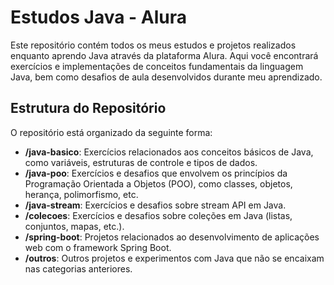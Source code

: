 # Estudos Java - Alura

Este repositório contém todos os meus estudos e projetos realizados enquanto aprendo Java através da plataforma Alura. Aqui você encontrará exercícios e implementações de conceitos fundamentais da linguagem Java, bem como desafios de aula desenvolvidos durante meu aprendizado.

## Estrutura do Repositório

O repositório está organizado da seguinte forma:

- **/java-basico**: Exercícios relacionados aos conceitos básicos de Java, como variáveis, estruturas de controle e tipos de dados.
- **/java-poo**: Exercícios e desafios que envolvem os princípios da Programação Orientada a Objetos (POO), como classes, objetos, herança, polimorfismo, etc.
- **/java-stream**: Exercícios e desafios sobre stream API em Java.
- **/colecoes**: Exercícios e desafios sobre coleções em Java (listas, conjuntos, mapas, etc.).
- **/spring-boot**: Projetos relacionados ao desenvolvimento de aplicações web com o framework Spring Boot.
- **/outros**: Outros projetos e experimentos com Java que não se encaixam nas categorias anteriores.
